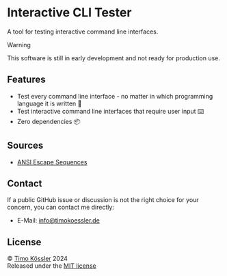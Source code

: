 # Interactive CLI Tester

A tool for testing interactive command line interfaces.

> [!WARNING]  
> This software is still in early development and not ready for production use.

## Features

-   Test every command line interface - no matter in which programming language it is written 🧪
-   Test interactive command line interfaces that require user input ⌨️
-   Zero dependencies 📦

## Sources

-   [ANSI Escape Sequences](https://gist.github.com/fnky/458719343aabd01cfb17a3a4f7296797)

## Contact

If a public GitHub issue or discussion is not the right choice for your concern, you can contact me directly:

-   E-Mail: [info@timokoessler.de](mailto:info@timokoessler.de)

## License

© [Timo Kössler](https://timokoessler.de) 2024  
Released under the [MIT license](https://github.com/timokoessler/interactive-cli-tester/blob/main/LICENSE)

